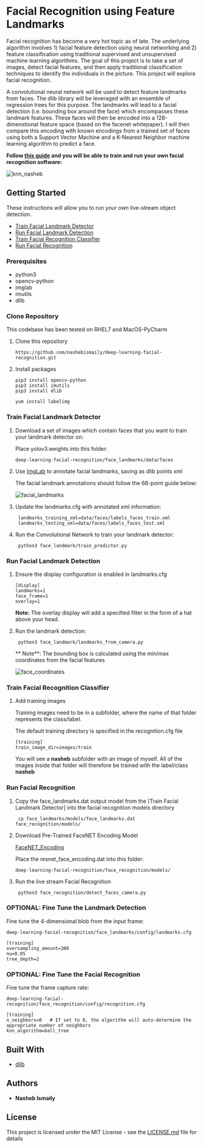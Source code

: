 # Facial Recognition using Feature Landmarks 

Facial recognition has become a very hot topic as of late. The underlying algorithm involves 1) facial feature detection using neural networking and 2) feature classification using traditional supervised and unsupervised machine learning algorithms. The goal of this project is to take a set of images, detect facial features, and then apply traditional classification techniques to identify the individuals in the picture. This project will explore facial recognition.

A convolutional neural network will be used to detect feature landmarks from faces. The dlib library will be leveraged with an ensemble of regression trees for this purpose. The landmarks will lead to a facial detection (i.e. bounding box around the face) which encompasses these landmark features. These faces will then be encoded into a 128-dimenstional feature space (based on the facenet whitepaper). I will then compare this encoding with known encodings from a trained set of faces using both a Support Vector Machine and a K-Nearest Neighbor machine learning algorithm to predict a face. 


**Follow [this guide](#getting-started) and you will be able to train and run your own facial recognition software:**

![knn_nasheb](resources/gifs/knn_nasheb.gif)


## Getting Started

These instructions will allow you to run your own live-stream object detection.

* [Train Facial Landmark Detector](#train-facial-landmark-detector)
* [Run Facial Landmark Detection](#run-facial-landmark-detection)
* [Train Facial Recognition Classifier](#train-facial-recognition-classifier)
* [Run Facial Recognition](#run-facial-recogniton)

### Prerequisites

* python3
* opencv-python
* imglab
* imutils
* dlib

### Clone Repository

This codebase has been tested on RHEL7 and MacOS-PyCharm

1. Clone this repository
    ```
    https://github.com/nashebismaily/deep-learning-facial-recognition.git
    ```
2. Install packages
    ```
    pip3 install opencv-python
    pip3 install imutils
    pip3 install dlib
    
    yum install labelimg
    ```

### Train Facial Landmark Detector

1. Download a set of images which contain faces that you want to train your landmark detector on:

    Place yolov3.weights into this folder:

    ```
    deep-learning-facial-recognition/face_landmarks/data/faces
    ```

2. Use [ImgLab](https://imglab.in/) to annotate facial landmarks, saving as dlib points xml

   The facial landmark annotations should follow the 68-point guide below:
   
   ![facial_landmarks](resources/icons/dlib_landmarks.png)
  
3. Update the landmarks.cfg with annotated xml information:
   
   ```
    landmarks_training_xml=data/faces/labels_faces_train.xml
    landmarks_testing_xml=data/faces/labels_faces_test.xml
   ```

4. Run the Convolutional Network to train your landmark detector:

   ```
    python3 face_landmark/train_predictor.py
   ```  
 
### Run Facial Landmark Detection

1. Ensure the display configuration is enabled in landmarks.cfg

    ```
    [display]
    landmarks=1
    face_frame=1
    overlay=1
    ```
    
    **Note:** The overlay display will add a specified filter in the form of a hat above your head.

2. Run the landmark detection:

   ```
    python3 face_landmark/landmarks_from_camera.py
   ```  
   
   ** Note**: The bounding box is calculated using the min/max coordinates from the facial features
   
   ![face_coordinates](resources/icons/bounding_box.png)
   
### Train Facial Recognition Classifier 
 
1. Add training images 

   Training images need to be in a subfolder, where the name of that folder represents the class/label.
   
   The default training directory is specified in the recognition.cfg file
  
   
    ```
    [training]
    train_image_dir=images/train
    ```  
   
   You will see a **nasheb** subfolder with an image of myself.
   All of the images inside that folder will therefore be trained with the label/class **nasheb**
 
### Run Facial Recognition

1. Copy the face_landmarks.dat output model from the [Train Facial Landmark Detector] into the facial recognition models directory

   ```
    cp face_landmarks/models/face_landmarks.dat face_recognition/models/

   ```

2. Download Pre-Trained FaceNET Encoding Model

    [FaceNET_Encoding](https://srv-file22.gofile.io/download/OmhUTs/darknet53.conv.74)
    
    Place the resnet_face_encoding.dat into this folder:

    ```
    deep-learning-facial-recognition/face_recognition/models/
    ```

3. Run the live stream Facial Recognition

   ```
    python3 face_recognition/detect_faces_camera.py
   ```  


### OPTIONAL: Fine Tune the Landmark Detection

Fine tune the 4-dimensional blob from the input frame:

```
deep-learning-facial-recognition/face_landmarks/config/landmarks.cfg

[training]
oversampling_amount=300
nu=0.05
tree_depth=2
```

### OPTIONAL: Fine Tune the Facial Recognition

Fine tune the frame capture rate:

```
deep-learning-facial-recognition/face_recognition/config/recognition.cfg

[training]
n_neighbors=0   # If set to 0, the algorithm will auto-determine the appropriate number of neighbors
knn_algorithm=ball_tree
```

## Built With

* [dlib](http://dlib.net/)


## Authors

* **Nasheb Ismaily** 

## License

This project is licensed under the MIT License - see the [LICENSE.md](LICENSE.md) file for details
